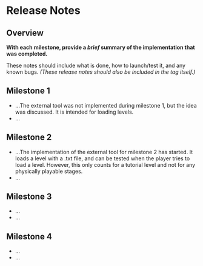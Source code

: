 # Release Notes

## Overview
**With each milestone, provide a _brief_ summary of the implementation that was completed.**

These notes should include what is done, how to launch/test it, and any known bugs. _(These release notes should also be included in the tag itself.)_

## Milestone 1
- ...The external tool was not implemented during milestone 1, but the idea was discussed. It is intended for loading levels.
- ...

## Milestone 2
- ...The implementation of the external tool for milestone 2 has started. It loads a level with a .txt file, and can be tested when the player tries to load a level. However, this only counts for a tutorial level and not for any physically playable stages.
- ...

## Milestone 3
- ...
- ...

## Milestone 4
- ...
- ...
